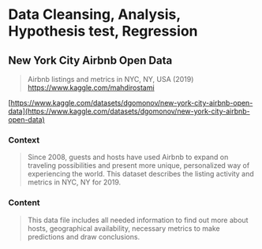 # Data Cleansing, Analysis, Hypothesis test, Regression 
## New York City Airbnb Open Data
> Airbnb listings and metrics in NYC, NY, USA (2019)
<a href='https://www.kaggle.com/mahdirostami'>https://www.kaggle.com/mahdirostami</a>

[https://www.kaggle.com/datasets/dgomonov/new-york-city-airbnb-open-data](https://www.kaggle.com/datasets/dgomonov/new-york-city-airbnb-open-data)
### Context

> Since 2008, guests and hosts have used Airbnb to expand on traveling possibilities and present more unique, personalized way of experiencing the world. This dataset describes the listing activity and metrics in NYC, NY for 2019.

### Content

> This data file includes all needed information to find out more about hosts, geographical availability, necessary metrics to make predictions and draw conclusions.
